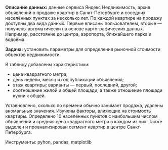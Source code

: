 **Описание данных:** данные сервиса Яндекс Недвижимость, архив объявлений о продаже квартир в Санкт-Петербурге и соседних населённых пунктах за несколько лет. По каждой квартире на продажу доступны два вида данных. Первые вписаны пользователем, вторые — получены автоматически на основе картографических данных. Например, расстояние до центра, аэропорта, ближайшего парка и водоёма.

**Задача:** установить параметры для определения рыночной стоимости объектов недвижимости.

В таблицу добавлены характеристики: 

- цена квадратного метра;
- день недели, месяц и год публикации объявления;
- этаж квартиры; варианты — первый, последний, другой;
- соотношение жилой и общей площади, а также отношение площади кухни к общей.

Уставновлено, сколько по времени обычно занимает продажа, удалены аномальные значения. Изучены факторы, влияющие на стоимость квартиры. Определено 10 населённых пунктов с наибольшим числом объявлений и средняя цена квадратного метра в каждом из них. Также выделен и проанализирован сегмент квартир в центре Санкт-Петербурга.

Инструменты: pyhon, pandas, matplotlib
